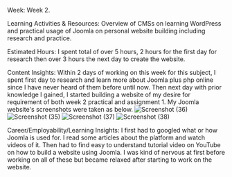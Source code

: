 Week: 
	Week 2.

Learning Activities & Resources: 
	Overview of CMSs on learning WordPress and practical usage of Joomla on personal website building including research and practice.

Estimated Hours: 
	I spent total of over 5 hours, 2 hours for the first day for research then over 3 hours the next day to create the website.

Content Insights: 
	Within 2 days of working on this week for this subject, I spent first day to research and learn more about Joomla plus php online since I have never heard of them before until now. Then next day with prior knowledge I gained, I started building a website of my desire for requirement of both week 2 practical and assignment 1. My Joomla website's screenshots were taken as below.
![Screenshot (36)](https://github.com/HtetArkarWin/weeklyentry.md/assets/103827096/85c4262e-3903-4ed5-b695-b612dfb90ba7)
![Screenshot (35)](https://github.com/HtetArkarWin/weeklyentry.md/assets/103827096/1cec8b9a-f759-4915-8d78-c726f8b73958)
![Screenshot (37)](https://github.com/HtetArkarWin/weeklyentry.md/assets/103827096/5f1cfaef-b6fb-48be-b173-fbdf8edf0350)
![Screenshot (38)](https://github.com/HtetArkarWin/weeklyentry.md/assets/103827096/87110e80-1c67-4ba2-8814-8fccdf2ab8e3)

Career/Employability/Learning Insights: 
	I first had to googled what or how Joomla is used for. I read some articles about the platform and watch videos of it. Then had to find easy to understand tutorial video on YouTube on how to build a website using Joomla. I was kind of nervous at first before working on all of these but became relaxed after starting to work on the website.
